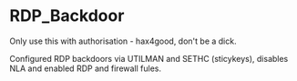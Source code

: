 # RDP_Backdoor

Only use this with authorisation - hax4good, don't be a dick.

Configured RDP backdoors via UTILMAN and SETHC (sticykeys), disables NLA and enabled RDP and firewall fules.
